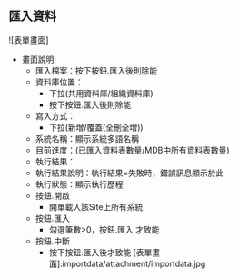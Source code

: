 ## 匯入資料
![表單畫面]
* 畫面說明:
    * 匯入檔案：按下按鈕.匯入後則除能
    * 資料庫位置：
        * 下拉(共用資料庫/組織資料庫)
        * 按下按鈕.匯入後則除能
    * 寫入方式：
        * 下拉(新增/覆蓋(全刪全增))
    * 系統名稱：顯示系統多語名稱
    * 目前進度：(已匯入資料表數量/MDB中所有資料表數量)
    * 執行結果：
    * 執行結果說明：執行結果=失敗時，錯誤訊息顯示於此
    * 執行狀態：顯示執行歷程
    * 按鈕.開啟    
        * 開單載入該Site上所有系統
    * 按鈕.匯入
        * 勾選筆數>0，按鈕.匯入 才致能
    * 按鈕.中斷
        * 按下按鈕.匯入後才致能
[表單畫面]:importdata/attachment/importdata.jpg
